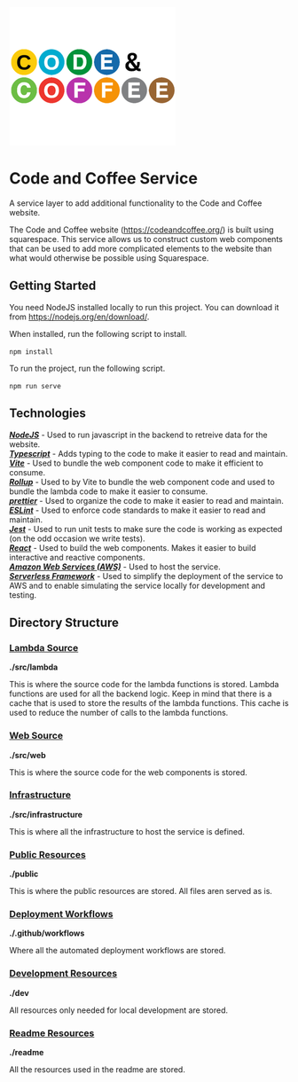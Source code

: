 ![alt text](./readme/code-and-coffee-logo.png)

# Code and Coffee Service

A service layer to add additional functionality to the Code and Coffee website.

The Code and Coffee website (https://codeandcoffee.org/) is built using squarespace. This service allows us to construct custom web components that can be used to add more complicated elements to the website than what would otherwise be possible using Squarespace.

## Getting Started

You need NodeJS installed locally to run this project. You can download it from https://nodejs.org/en/download/.

When installed, run the following script to install.

`npm install`

To run the project, run the following script.

`npm run serve`

## Technologies

**_[NodeJS](https://nodejs.org/en)_** - Used to run javascript in the backend to retreive data for the website.  
**_[Typescript](https://www.typescriptlang.org/)_** - Adds typing to the code to make it easier to read and maintain.  
**_[Vite](https://vitejs.dev/)_** - Used to bundle the web component code to make it efficient to consume.  
**_[Rollup](https://rollupjs.org)_** - Used to by Vite to bundle the web component code and used to bundle the lambda code to make it easier to consume.  
**_[prettier](https://prettier.io/)_** - Used to organize the code to make it easier to read and maintain.  
**_[ESLint](https://eslint.org/)_** - Used to enforce code standards to make it easier to read and maintain.  
**_[Jest](https://jestjs.io/)_** - Used to run unit tests to make sure the code is working as expected (on the odd occasion we write tests).  
**_[React](https://reactjs.org/)_** - Used to build the web components. Makes it easier to build interactive and reactive components.  
**_[Amazon Web Services (AWS)](https://aws.amazon.com/)_** - Used to host the service.  
**_[Serverless Framework](https://www.serverless.com/)_** - Used to simplify the deployment of the service to AWS and to enable simulating the service locally for development and testing.

## Directory Structure

### [Lambda Source](./src/lambda)

**./src/lambda**

This is where the source code for the lambda functions is stored. Lambda functions are used for all the backend logic. Keep in mind that there is a cache that is used to store the results of the lambda functions. This cache is used to reduce the number of calls to the lambda functions.

### [Web Source](./src/web)

**./src/web**

This is where the source code for the web components is stored.

### [Infrastructure](./src/infrastructure)

**./src/infrastructure**

This is where all the infrastructure to host the service is defined.

### [Public Resources](./public)

**./public**

This is where the public resources are stored. All files aren served as is.

### [Deployment Workflows](./.github/workflows)

**./.github/workflows**

Where all the automated deployment workflows are stored.

### [Development Resources](./dev)

**./dev**

All resources only needed for local development are stored.

### [Readme Resources](./dev)

**./readme**

All the resources used in the readme are stored.
